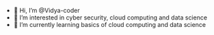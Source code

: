 - 👋 Hi, I’m @Vidya-coder
- 👀 I’m interested in cyber security, cloud computing and data science
- 🌱 I’m currently learning basics of cloud computing and data science

<!---
Vidya-coder/Vidya-coder is a ✨ special ✨ repository because its `README.md` (this file) appears on your GitHub profile.
You can click the Preview link to take a look at your changes.
--->
